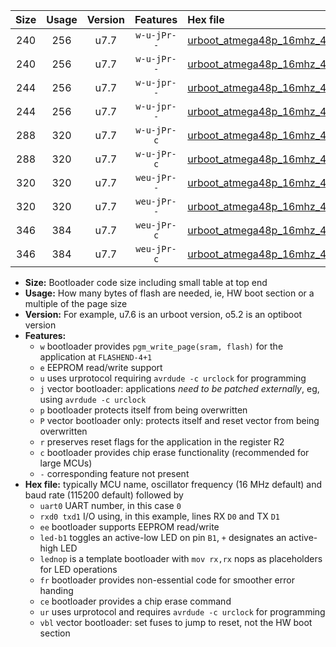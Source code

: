 |Size|Usage|Version|Features|Hex file|
|:-:|:-:|:-:|:-:|:--|
|240|256|u7.7|`w-u-jPr--`|[urboot_atmega48p_16mhz_4800bps_uart0_rxd0_txd1_led+b5_ur_vbl.hex](https://raw.githubusercontent.com/stefanrueger/urboot.hex/main/mcus/atmega48p/fcpu_16mhz/4800_bps/urboot_atmega48p_16mhz_4800bps_uart0_rxd0_txd1_led+b5_ur_vbl.hex)|
|240|256|u7.7|`w-u-jPr--`|[urboot_atmega48p_16mhz_4800bps_uart0_rxd0_txd1_lednop_ur_vbl.hex](https://raw.githubusercontent.com/stefanrueger/urboot.hex/main/mcus/atmega48p/fcpu_16mhz/4800_bps/urboot_atmega48p_16mhz_4800bps_uart0_rxd0_txd1_lednop_ur_vbl.hex)|
|244|256|u7.7|`w-u-jpr--`|[urboot_atmega48p_16mhz_4800bps_uart0_rxd0_txd1_led+b5_fr_ur_vbl.hex](https://raw.githubusercontent.com/stefanrueger/urboot.hex/main/mcus/atmega48p/fcpu_16mhz/4800_bps/urboot_atmega48p_16mhz_4800bps_uart0_rxd0_txd1_led+b5_fr_ur_vbl.hex)|
|244|256|u7.7|`w-u-jpr--`|[urboot_atmega48p_16mhz_4800bps_uart0_rxd0_txd1_lednop_fr_ur_vbl.hex](https://raw.githubusercontent.com/stefanrueger/urboot.hex/main/mcus/atmega48p/fcpu_16mhz/4800_bps/urboot_atmega48p_16mhz_4800bps_uart0_rxd0_txd1_lednop_fr_ur_vbl.hex)|
|288|320|u7.7|`w-u-jPr-c`|[urboot_atmega48p_16mhz_4800bps_uart0_rxd0_txd1_led+b5_fr_ce_ur_vbl.hex](https://raw.githubusercontent.com/stefanrueger/urboot.hex/main/mcus/atmega48p/fcpu_16mhz/4800_bps/urboot_atmega48p_16mhz_4800bps_uart0_rxd0_txd1_led+b5_fr_ce_ur_vbl.hex)|
|288|320|u7.7|`w-u-jPr-c`|[urboot_atmega48p_16mhz_4800bps_uart0_rxd0_txd1_lednop_fr_ce_ur_vbl.hex](https://raw.githubusercontent.com/stefanrueger/urboot.hex/main/mcus/atmega48p/fcpu_16mhz/4800_bps/urboot_atmega48p_16mhz_4800bps_uart0_rxd0_txd1_lednop_fr_ce_ur_vbl.hex)|
|320|320|u7.7|`weu-jPr--`|[urboot_atmega48p_16mhz_4800bps_uart0_rxd0_txd1_ee_led+b5_fr_ur_vbl.hex](https://raw.githubusercontent.com/stefanrueger/urboot.hex/main/mcus/atmega48p/fcpu_16mhz/4800_bps/urboot_atmega48p_16mhz_4800bps_uart0_rxd0_txd1_ee_led+b5_fr_ur_vbl.hex)|
|320|320|u7.7|`weu-jPr--`|[urboot_atmega48p_16mhz_4800bps_uart0_rxd0_txd1_ee_lednop_fr_ur_vbl.hex](https://raw.githubusercontent.com/stefanrueger/urboot.hex/main/mcus/atmega48p/fcpu_16mhz/4800_bps/urboot_atmega48p_16mhz_4800bps_uart0_rxd0_txd1_ee_lednop_fr_ur_vbl.hex)|
|346|384|u7.7|`weu-jPr-c`|[urboot_atmega48p_16mhz_4800bps_uart0_rxd0_txd1_ee_led+b5_fr_ce_ur_vbl.hex](https://raw.githubusercontent.com/stefanrueger/urboot.hex/main/mcus/atmega48p/fcpu_16mhz/4800_bps/urboot_atmega48p_16mhz_4800bps_uart0_rxd0_txd1_ee_led+b5_fr_ce_ur_vbl.hex)|
|346|384|u7.7|`weu-jPr-c`|[urboot_atmega48p_16mhz_4800bps_uart0_rxd0_txd1_ee_lednop_fr_ce_ur_vbl.hex](https://raw.githubusercontent.com/stefanrueger/urboot.hex/main/mcus/atmega48p/fcpu_16mhz/4800_bps/urboot_atmega48p_16mhz_4800bps_uart0_rxd0_txd1_ee_lednop_fr_ce_ur_vbl.hex)|

- **Size:** Bootloader code size including small table at top end
- **Usage:** How many bytes of flash are needed, ie, HW boot section or a multiple of the page size
- **Version:** For example, u7.6 is an urboot version, o5.2 is an optiboot version
- **Features:**
  + `w` bootloader provides `pgm_write_page(sram, flash)` for the application at `FLASHEND-4+1`
  + `e` EEPROM read/write support
  + `u` uses urprotocol requiring `avrdude -c urclock` for programming
  + `j` vector bootloader: applications *need to be patched externally*, eg, using `avrdude -c urclock`
  + `p` bootloader protects itself from being overwritten
  + `P` vector bootloader only: protects itself and reset vector from being overwritten
  + `r` preserves reset flags for the application in the register R2
  + `c` bootloader provides chip erase functionality (recommended for large MCUs)
  + `-` corresponding feature not present
- **Hex file:** typically MCU name, oscillator frequency (16 MHz default) and baud rate (115200 default) followed by
  + `uart0` UART number, in this case `0`
  + `rxd0 txd1` I/O using, in this example, lines RX `D0` and TX `D1`
  + `ee` bootloader supports EEPROM read/write
  + `led-b1` toggles an active-low LED on pin `B1`, `+` designates an active-high LED
  + `lednop` is a template bootloader with `mov rx,rx` nops as placeholders for LED operations
  + `fr` bootloader provides non-essential code for smoother error handing
  + `ce` bootloader provides a chip erase command
  + `ur` uses urprotocol and requires `avrdude -c urclock` for programming
  + `vbl` vector bootloader: set fuses to jump to reset, not the HW boot section
